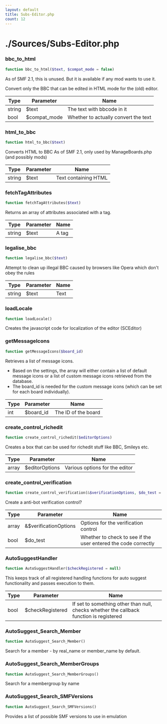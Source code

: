 ```yaml
---
layout: default
title: Subs-Editor.php
count: 12
---
```


# ./Sources/Subs-Editor.php

### bbc_to_html

```php
function bbc_to_html($text, $compat_mode = false)
```
As of SMF 2.1, this is unused. But it is available if any mod wants to use it.

Convert only the BBC that can be edited in HTML mode for the (old) editor.

Type|Parameter|Name
---|---|---
string|$text|The text with bbcode in it
bool|$compat_mode|Whether to actually convert the text

### html_to_bbc

```php
function html_to_bbc($text)
```
Converts HTML to BBC
As of SMF 2.1, only used by ManageBoards.php (and possibly mods)



Type|Parameter|Name
---|---|---
string|$text|Text containing HTML

### fetchTagAttributes

```php
function fetchTagAttributes($text)
```
Returns an array of attributes associated with a tag.



Type|Parameter|Name
---|---|---
string|$text|A tag

### legalise_bbc

```php
function legalise_bbc($text)
```
Attempt to clean up illegal BBC caused by browsers like Opera which don't obey the rules



Type|Parameter|Name
---|---|---
string|$text|Text

### loadLocale

```php
function loadLocale()
```
Creates the javascript code for localization of the editor (SCEditor)




### getMessageIcons

```php
function getMessageIcons($board_id)
```
Retrieves a list of message icons.

- Based on the settings, the array will either contain a list of default
  message icons or a list of custom message icons retrieved from the database.
- The board_id is needed for the custom message icons (which can be set for
  each board individually).

Type|Parameter|Name
---|---|---
int|$board_id|The ID of the board

### create_control_richedit

```php
function create_control_richedit($editorOptions)
```
Creates a box that can be used for richedit stuff like BBC, Smileys etc.



Type|Parameter|Name
---|---|---
array|$editorOptions|Various options for the editor

### create_control_verification

```php
function create_control_verification(&$verificationOptions, $do_test = false)
```
Create a anti-bot verification control?



Type|Parameter|Name
---|---|---
array|&$verificationOptions|Options for the verification control
bool|$do_test|Whether to check to see if the user entered the code correctly

### AutoSuggestHandler

```php
function AutoSuggestHandler($checkRegistered = null)
```
This keeps track of all registered handling functions for auto suggest functionality and passes execution to them.



Type|Parameter|Name
---|---|---
bool|$checkRegistered|If set to something other than null, checks whether the callback function is registered

### AutoSuggest_Search_Member

```php
function AutoSuggest_Search_Member()
```
Search for a member - by real_name or member_name by default.




### AutoSuggest_Search_MemberGroups

```php
function AutoSuggest_Search_MemberGroups()
```
Search for a membergroup by name




### AutoSuggest_Search_SMFVersions

```php
function AutoSuggest_Search_SMFVersions()
```
Provides a list of possible SMF versions to use in emulation




